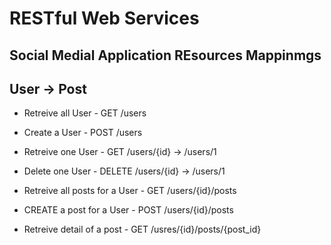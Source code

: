 # RESTful Web Services

## Social Medial Application REsources Mappinmgs

## User -> Post

- Retreive all User - GET /users
- Create a User     - POST /users
- Retreive one User - GET /users/{id} -> /users/1
- Delete one User   - DELETE /users/{id} -> /users/1

- Retreive all posts for a User - GET /users/{id}/posts
- CREATE a post for a User - POST /users/{id}/posts
- Retreive detail of a post - GET /usres/{id}/posts/{post_id}